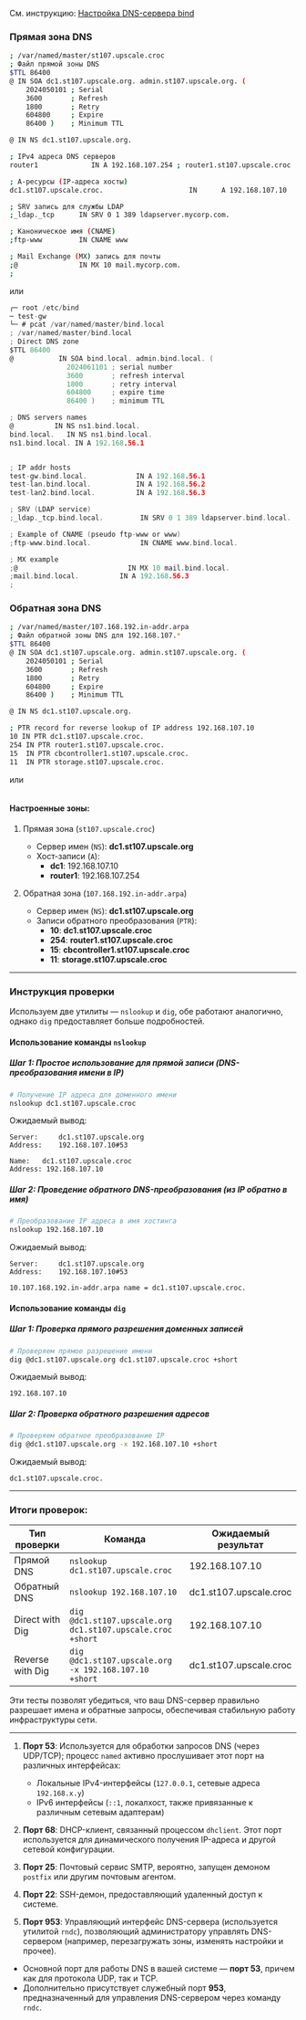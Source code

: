 См. инструкцию: [Настройка DNS-сервера bind](https://redos.red-soft.ru/base/redos-8_0/8_0-network/8_0-customize-dns/8_0-customize-dns-bind/)

### Прямая зона DNS

```bash
; /var/named/master/st107.upscale.croc
; Файл прямой зоны DNS
$TTL 86400
@ IN SOA dc1.st107.upscale.org. admin.st107.upscale.org. (
    2024050101 ; Serial
    3600       ; Refresh
    1800       ; Retry
    604800     ; Expire
    86400 )    ; Minimum TTL

@ IN NS dc1.st107.upscale.org.

; IPv4 адреса DNS серверов
router1             IN A 192.168.107.254 ; router1.st107.upscale.croc

; А-ресурсы (IP-адреса хосты)
dc1.st107.upscale.croc.                     IN      A 192.168.107.10       ; main DNS

; SRV запись для службы LDAP
;_ldap._tcp      IN SRV 0 1 389 ldapserver.mycorp.com.

; Каноническое имя (CNAME)
;ftp-www         IN CNAME www

; Mail Exchange (MX) запись для почты
;@               IN MX 10 mail.mycorp.com.
;
```
или
```c
┌─ root /etc/bind 
─ test-gw 
└─ # pcat /var/named/master/bind.local 
; /var/named/master/bind.local
; Direct DNS zone
$TTL 86400
@           IN SOA bind.local. admin.bind.local. (
              2024061101 ; serial number
              3600       ; refresh interval
              1800       ; retry interval
              604800     ; expire time
              86400 )    ; minimum TTL

; DNS servers names
@          IN NS ns1.bind.local.
bind.local.   IN NS ns1.bind.local.
ns1.bind.local. IN A 192.168.56.1


; IP addr hosts
test-gw.bind.local.            IN A 192.168.56.1
test-lan.bind.local.           IN A 192.168.56.2
test-lan2.bind.local.          IN A 192.168.56.3

; SRV (LDAP service)
;_ldap._tcp.bind.local.         IN SRV 0 1 389 ldapserver.bind.local.

; Example of CNAME (pseudo ftp-www or www)
;ftp-www.bind.local.            IN CNAME www.bind.local.

; MX example
;@                           IN MX 10 mail.bind.local.
;mail.bind.local.          IN A 192.168.56.3
;
```

### Обратная зона DNS
```bash
; /var/named/master/107.168.192.in-addr.arpa
; Файл обратной зоны DNS для 192.168.107.*
$TTL 86400
@ IN SOA dc1.st107.upscale.org. admin.st107.upscale.org. (
    2024050101 ; Serial
    3600       ; Refresh
    1800       ; Retry
    604800     ; Expire
    86400 )    ; Minimum TTL

@ IN NS dc1.st107.upscale.org.

; PTR record for reverse lookup of IP address 192.168.107.10
10 IN PTR dc1.st107.upscale.croc.
254 IN PTR router1.st107.upscale.croc.
15  IN PTR cbcontroller1.st107.upscale.croc.
11  IN PTR storage.st107.upscale.croc.
```
или
```с
```

#### Настроенные зоны:
1. Прямая зона (`st107.upscale.croc`)
   - Сервер имен (`NS`): **dc1.st107.upscale.org**
   - Хост-записи (`A`):
     * **dc1**: 192.168.107.10
     * **router1**: 192.168.107.254

2. Обратная зона (`107.168.192.in-addr.arpa`)
   - Сервер имен (`NS`): **dc1.st107.upscale.org**
   - Записи обратного преобразования (`PTR`):
     * **10**: **dc1.st107.upscale.croc**  
     * **254**: **router1.st107.upscale.croc**  
     * **15**: **cbcontroller1.st107.upscale.croc**  
     * **11**: **storage.st107.upscale.croc**

---

### Инструкция проверки

Используем две утилиты — `nslookup` и `dig`, обе работают аналогично, однако `dig` предоставляет больше подробностей.

#### Использование команды `nslookup`

##### Шаг 1: Простое использование для прямой записи (DNS-преобразования имени в IP)
```bash
# Получение IP адреса для доменного имени
nslookup dc1.st107.upscale.croc
```
Ожидаемый вывод:
```
Server:		dc1.st107.upscale.org
Address:	192.168.107.10#53

Name:	dc1.st107.upscale.croc
Address: 192.168.107.10
```

##### Шаг 2: Проведение обратного DNS-преобразования (из IP обратно в имя)
```bash
# Преобразование IP адреса в имя хостинга
nslookup 192.168.107.10
```
Ожидаемый вывод:
```
Server:		dc1.st107.upscale.org
Address:	192.168.107.10#53

10.107.168.192.in-addr.arpa	name = dc1.st107.upscale.croc.
```

#### Использование команды `dig`

##### Шаг 1: Проверка прямого разрешения доменных записей
```bash
# Проверяем прямое разрешение имени
dig @dc1.st107.upscale.org dc1.st107.upscale.croc +short
```
Ожидаемый вывод:
```
192.168.107.10
```

##### Шаг 2: Проверка обратного разрешения адресов
```bash
# Проверяем обратное преобразование IP
dig @dc1.st107.upscale.org -x 192.168.107.10 +short
```
Ожидаемый вывод:
```
dc1.st107.upscale.croc.
```

---

### Итоги проверок:

| Тип проверки | Команда                          | Ожидаемый результат                  |
|--------------|---------------------------------|---------------------------------------|
| Прямой DNS   | `nslookup dc1.st107.upscale.croc`   | 192.168.107.10                         |
| Обратный DNS | `nslookup 192.168.107.10`           | dc1.st107.upscale.croc                |
| Direct with Dig | `dig @dc1.st107.upscale.org dc1.st107.upscale.croc +short` | 192.168.107.10              |
| Reverse with Dig | `dig @dc1.st107.upscale.org -x 192.168.107.10 +short` | dc1.st107.upscale.croc          |

Эти тесты позволят убедиться, что ваш DNS-сервер правильно разрешает имена и обратные запросы, обеспечивая стабильную работу инфраструктуры сети.

---

1. **Порт 53**: Используется для обработки запросов DNS (через UDP/TCP); процесс `named` активно прослушивает этот порт на различных интерфейсах:
   - Локальные IPv4-интерфейсы (`127.0.0.1`, сетевые адреса `192.168.x.y`)
   - IPv6 интерфейсы (`::1`, локалхост, также привязанные к различным сетевым адаптерам)
   
2. **Порт 68**: DHCP-клиент, связанный процессом `dhclient`. Этот порт используется для динамического получения IP-адреса и другой сетевой конфигурации.

3. **Порт 25**: Почтовый сервис SMTP, вероятно, запущен демоном `postfix` или другим почтовым агентом.

4. **Порт 22**: SSH-демон, предоставляющий удаленный доступ к системе.

5. **Порт 953**: Управляющий интерфейс DNS-сервера (используется утилитой `rndc`), позволяющий администратору управлять DNS-сервером (например, перезагружать зоны, изменять настройки и прочее).

- Основной порт для работы DNS в вашей системе — **порт 53**, причем как для протокола UDP, так и TCP.
- Дополнительно присутствует служебный порт **953**, предназначенный для управления DNS-сервером через команду `rndc`.


